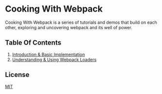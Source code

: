 # Cooking With Webpack

Cooking With Webpack is a series of tutorials and demos that build on each other, exploring and uncovering webpack and its well of power.

## Table Of Contents

1. [Introduction & Basic Implementation](https://github.com/callmenick/cooking-with-webpack/tree/master/1-intro-basic-implementation)
2. [Understanding & Using Webpack Loaders](https://github.com/callmenick/cooking-with-webpack/tree/master/2-using-loaders)

## License

[MIT](https://opensource.org/licenses/MIT)

